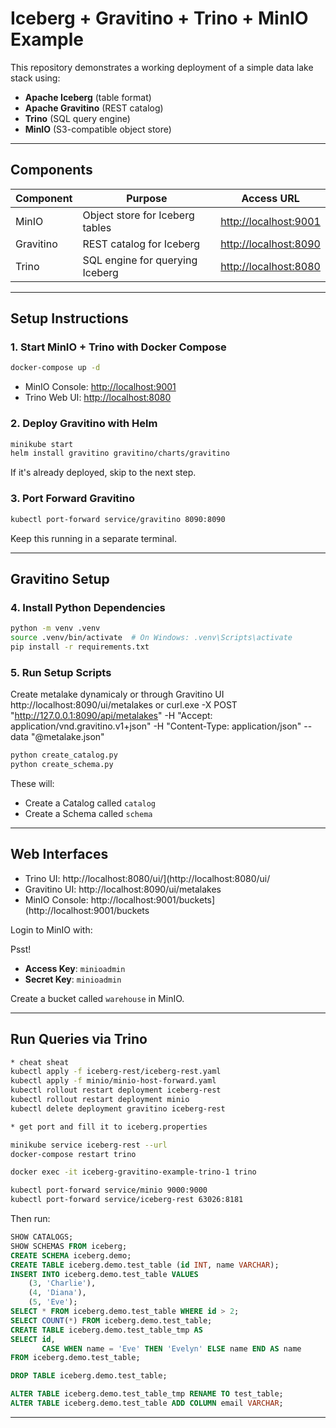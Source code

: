 # Iceberg + Gravitino + Trino + MinIO Example

This repository demonstrates a working deployment of a simple data lake stack using:

* **Apache Iceberg** (table format)
* **Apache Gravitino** (REST catalog)
* **Trino** (SQL query engine)
* **MinIO** (S3-compatible object store)

---

## Components

| Component | Purpose                         | Access URL                                     |
| --------- | ------------------------------- | ---------------------------------------------- |
| MinIO     | Object store for Iceberg tables | [http://localhost:9001](http://localhost:9001) |
| Gravitino | REST catalog for Iceberg        | [http://localhost:8090](http://localhost:8090) |
| Trino     | SQL engine for querying Iceberg | [http://localhost:8080](http://localhost:8080) |

---

## Setup Instructions

### 1. Start MinIO + Trino with Docker Compose

```bash
docker-compose up -d
```

* MinIO Console: [http://localhost:9001](http://localhost:9001)
* Trino Web UI: [http://localhost:8080](http://localhost:8080)

### 2. Deploy Gravitino with Helm

```bash
minikube start
helm install gravitino gravitino/charts/gravitino
```

If it's already deployed, skip to the next step.

### 3. Port Forward Gravitino

```bash
kubectl port-forward service/gravitino 8090:8090
```
Keep this running in a separate terminal.

---

## Gravitino Setup

### 4. Install Python Dependencies

```bash
python -m venv .venv
source .venv/bin/activate  # On Windows: .venv\Scripts\activate
pip install -r requirements.txt
```

### 5. Run Setup Scripts

Create metalake dynamicaly or through Gravitino UI 
http://localhost:8090/ui/metalakes
or
curl.exe -X POST "http://127.0.0.1:8090/api/metalakes" -H "Accept: application/vnd.gravitino.v1+json" -H "Content-Type: application/json" --data "@metalake.json"

```bash
python create_catalog.py
python create_schema.py
```
These will:

* Create a Catalog called `catalog`
* Create a Schema called `schema`


---

## Web Interfaces

* Trino UI: http://localhost:8080/ui/](http://localhost:8080/ui/
* Gravitino UI: http://localhost:8090/ui/metalakes
* MinIO Console: http://localhost:9001/buckets](http://localhost:9001/buckets

Login to MinIO with:

Psst!
* **Access Key**: `minioadmin`
* **Secret Key**: `minioadmin`

Create a bucket called `warehouse` in MinIO.

---

##  Run Queries via Trino

```bash
* cheat sheat
kubectl apply -f iceberg-rest/iceberg-rest.yaml
kubectl apply -f minio/minio-host-forward.yaml
kubectl rollout restart deployment iceberg-rest
kubectl rollout restart deployment minio
kubectl delete deployment gravitino iceberg-rest

* get port and fill it to iceberg.properties

minikube service iceberg-rest --url 
docker-compose restart trino

docker exec -it iceberg-gravitino-example-trino-1 trino

kubectl port-forward service/minio 9000:9000
kubectl port-forward service/iceberg-rest 63026:8181

```

Then run:

```sql
SHOW CATALOGS;
SHOW SCHEMAS FROM iceberg;
CREATE SCHEMA iceberg.demo;
CREATE TABLE iceberg.demo.test_table (id INT, name VARCHAR);
INSERT INTO iceberg.demo.test_table VALUES 
    (3, 'Charlie'),
    (4, 'Diana'),
    (5, 'Eve');
SELECT * FROM iceberg.demo.test_table WHERE id > 2;
SELECT COUNT(*) FROM iceberg.demo.test_table;
CREATE TABLE iceberg.demo.test_table_tmp AS 
SELECT id, 
       CASE WHEN name = 'Eve' THEN 'Evelyn' ELSE name END AS name 
FROM iceberg.demo.test_table;

DROP TABLE iceberg.demo.test_table;

ALTER TABLE iceberg.demo.test_table_tmp RENAME TO test_table;
ALTER TABLE iceberg.demo.test_table ADD COLUMN email VARCHAR;

```

---
